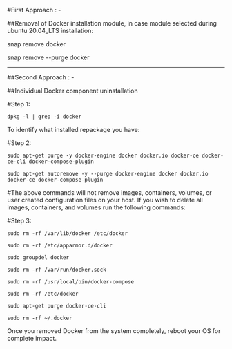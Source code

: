 
#First Approach : -

##Removal of Docker installation module, in case module selected during ubuntu 20.04_LTS installation:

snap remove docker

snap remove --purge docker

*****************************************************************************************************
##Second Approach : -

##Individual Docker component uninstallation

#Step 1:

	dpkg -l | grep -i docker

To identify what installed repackage you have:

#Step 2:

	sudo apt-get purge -y docker-engine docker docker.io docker-ce docker-ce-cli docker-compose-plugin

	sudo apt-get autoremove -y --purge docker-engine docker docker.io docker-ce docker-compose-plugin

#The above commands will not remove images, containers, volumes, or user created configuration files on your host. If you wish to delete all images, containers, and volumes run the following commands:

#Step 3:


	sudo rm -rf /var/lib/docker /etc/docker

	sudo rm -rf /etc/apparmor.d/docker

	sudo groupdel docker

	sudo rm -rf /var/run/docker.sock

	sudo rm -rf /usr/local/bin/docker-compose

	sudo rm -rf /etc/docker

	sudo apt-get purge docker-ce-cli

	sudo rm -rf ~/.docker


Once you removed Docker from the system completely, reboot your OS for complete impact.
